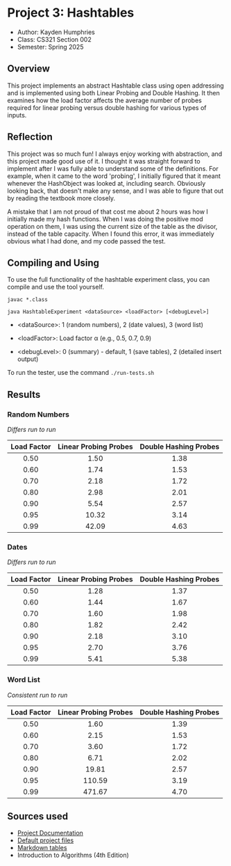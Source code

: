 # Project 3: Hashtables

* Author: Kayden Humphries
* Class: CS321 Section 002
* Semester: Spring 2025

## Overview

This project implements an abstract Hashtable class using open addressing and 
is implemented using both Linear Probing and Double Hashing. It then examines 
how the load factor affects the average number of probes required for linear 
probing versus double hashing for various types of inputs. 

## Reflection

This project was so much fun! I always enjoy working with abstraction, and 
this project made good use of it. I thought it was straight forward to implement
after I was fully able to understand some of the definitions. For example, when it
came to the word 'probing', I initially figured that it meant whenever the HashObject
was looked at, including search. Obviously looking back, that doesn't make any sense,
and I was able to figure that out by reading the textbook more closely.

A mistake that I am not proud of that cost me about 2 hours was how I initially made
my hash functions. When I was doing the positive mod operation on them, I was using
the current size of the table as the divisor, instead of the table capacity. When I
found this error, it was immediately obvious what I had done, and my code passed the
test.

## Compiling and Using

To use the full functionality of the hashtable experiment class, you can compile 
and use the tool yourself.
```shell
javac *.class
```

```shell
java HashtableExperiment <dataSource> <loadFactor> [<debugLevel>]
```
- \<dataSource>: 1 (random numbers), 2 (date values), 3 (word list)

- \<loadFactor>: Load factor α (e.g., 0.5, 0.7, 0.9)

- \<debugLevel>: 0 (summary) - default, 1 (save tables), 2 (detailed insert output)


To run the tester, use the command `./run-tests.sh`
## Results

### Random Numbers
_Differs run to run_

| Load Factor | Linear Probing Probes |  Double Hashing Probes  |
|:-----------:|:---------------------:|:-----------------------:|
|    0.50     |         1.50          |          1.38           |
|    0.60     |         1.74          |          1.53           |
|    0.70     |         2.18          |          1.72           |
|    0.80     |         2.98          |          2.01           |
|    0.90     |         5.54          |          2.57           |
|    0.95     |         10.32         |          3.14           |
|    0.99     |         42.09         |          4.63           |

### Dates
_Differs run to run_

| Load Factor  | Linear Probing Probes  | Double Hashing Probes |
|:------------:|:----------------------:|:---------------------:|
|     0.50     |          1.28          |         1.37          |
|     0.60     |          1.44          |         1.67          |
|     0.70     |          1.60          |         1.98          |
|     0.80     |          1.82          |         2.42          |
|     0.90     |          2.18          |         3.10          |
|     0.95     |          2.70          |         3.76          |
|     0.99     |          5.41          |         5.38          |

### Word List
_Consistent run to run_

| Load Factor | Linear Probing Probes | Double Hashing Probes |
|:-----------:|:---------------------:|:---------------------:|
|    0.50     |         1.60          |         1.39          |
|    0.60     |         2.15          |         1.53          |
|    0.70     |         3.60          |         1.72          |
|    0.80     |         6.71          |         2.02          |
|    0.90     |         19.81         |         2.57          |
|    0.95     |        110.59         |         3.19          |
|    0.99     |        471.67         |         4.70          |

## Sources used

- [Project Documentation](https://docs.google.com/document/d/1njPdAl_EvFZh4I0_WpCYHiDS_acrArVUklltvy0q3K4/edit?tab=t.0)
- [Default project files](https://github.com/BoiseState/CS321-resources/tree/master/projects/p3-hashing-experiments)
- [Markdown tables](https://www.tablesgenerator.com/markdown_tables)
- Introduction to Algorithms (4th Edition)